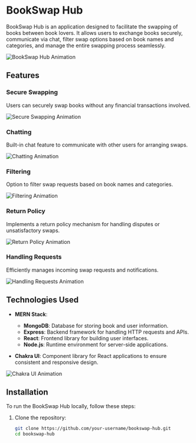 # BookSwap Hub

BookSwap Hub is an application designed to facilitate the swapping of books between book lovers. It allows users to exchange books securely, communicate via chat, filter swap options based on book names and categories, and manage the entire swapping process seamlessly.

![BookSwap Hub Animation](https://example.com/bookswap-hub-animation.gif)

## Features

### Secure Swapping

Users can securely swap books without any financial transactions involved.

![Secure Swapping Animation](https://example.com/secure-swapping-animation.gif)

### Chatting

Built-in chat feature to communicate with other users for arranging swaps.

![Chatting Animation](https://example.com/chatting-animation.gif)

### Filtering

Option to filter swap requests based on book names and categories.

![Filtering Animation](https://example.com/filtering-animation.gif)

### Return Policy

Implements a return policy mechanism for handling disputes or unsatisfactory swaps.

![Return Policy Animation](https://example.com/return-policy-animation.gif)

### Handling Requests

Efficiently manages incoming swap requests and notifications.

![Handling Requests Animation](https://example.com/handling-requests-animation.gif)

## Technologies Used

- **MERN Stack**:
  - **MongoDB**: Database for storing book and user information.
  - **Express**: Backend framework for handling HTTP requests and APIs.
  - **React**: Frontend library for building user interfaces.
  - **Node.js**: Runtime environment for server-side applications.

- **Chakra UI**: Component library for React applications to ensure consistent and responsive design.

![Chakra UI Animation](https://example.com/chakra-ui-animation.gif)

## Installation

To run the BookSwap Hub locally, follow these steps:

1. Clone the repository:

   ```bash
   git clone https://github.com/your-username/bookswap-hub.git
   cd bookswap-hub
